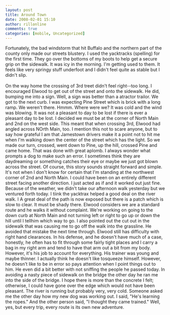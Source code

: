 ```yaml
---
layout: post
title: Around Town
date: 2008-02-01 15:10
author: rillonline
comments: true
categories: [mobile, Uncategorized]
---
```

Fortunately, the bad windstorm that hit Buffalo and the northern part of the county only made our streets blustery. I used the yacktracks (spelling) for the first time. They go over the bottoms of my boots to help get a secure grip on the sidewalk. It was icy in the morning. I'm getting used to them. It feels like very springy stuff underfoot and I didn't feel quite as stable but I didn't slip.<br /><br />On the way home the crossing of 3rd treet didn't feel right--too long. I encouraged Elwood to get out of the street and onto the sidewalk. He did, bumping me into a sign. Well, a sign was better than a atractor trailor. We got to the next curb. I was expecting Pine Street which is brick with a long ramp. We weren't there. Hmmm. Where were we? It was cold and the wind was blowing. It was not a pleasant to day to be lost if there is ever a pleasant day to be lost. I decided we must be at the corner of North Main and 2nd on the west side. This meant that when crossing 3rd, Elwood had angled across NOrth Main, too. I mention this not to scare anyone, but to say how grateful I am that Jamestown drivers make it a point not to hit me when I'm walking down the center of the street which has the light. So we made our turn, crossed, went down to Pine, up the hill, crossed Pine and came home. That was done with great aplomb. I always wonder what prompts a dog to make such an error. I sometimes think they are daydreaming or something catches their eye or maybe we just got blown across the street. Of course, this story sounds straight forward and simple. It's not when I don't know for certain that I'm standing at the northwest corner of 2nd and North Main. I could have been on an entirely different street facing another direction. I just acted as if and it worked out just fine. Because of the weather, we didn't take our afternoon walk yesterday but we ventured forth today. I tiink the yacktrax helped a good deal on the river walk. I A great deal of the path is now exposed but there is a patch which is slow to clear. It must be shady there. Elwood considers we are a standard route and he walks it without complaint. We're working on going to the down curb at North Main and not turning left or right to go up or down the hill until I tellhim which way to go. I also pointed out the cut out in the sidewalk that was causing me to go off the walk into the grassline. He avoided that mistake the next time through. Elwood still has difficulty with right hand clearances. In his defense, and he doesn't have much of a case, honestly, he often has to fit through some fairly tight places and I carry a bag in my right arm and tend to have that arm out a bit from my body. However, it's his job to account for everything. His trainer was young and maybe thinner. I actually think he doesn't like tosqueeze himself. However, he doesn't like to be in error so pays attention when I point things out to him. He even did a bit better with not sniffing the people he passed today. In avoiding a nasty piece of sidewalk on the bridge the other day he ran me into the side of the bridge. I hope there is more than the concrete I felt; otherwise, I could have gone over the edge which would not have been pleasant. The river is running but probably very, very cold. Someone asked me the other day how my new dog was working out. I said, "He's learning the ropes." And the other person said, "I thought they came trained." Well, yes, but every trip, every route is its own new adventure.
